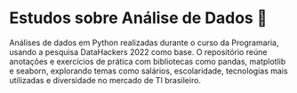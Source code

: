 # Estudos sobre Análise de Dados 🎲

Análises de dados em Python realizadas durante o curso da Programaria, usando a pesquisa DataHackers 2022 como base. O repositório reúne anotações e exercícios de prática com bibliotecas como pandas, matplotlib e seaborn, explorando temas como salários, escolaridade, tecnologias mais utilizadas e diversidade no mercado de TI brasileiro.
